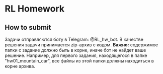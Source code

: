 # RL Homework

## How to submit
Задачи отправляются боту в Telegram: @RL_hw_bot. В качестве решения задачи принимается zip-архив с кодом. 
**Важно:** содержимое папки с задание должно быть в корне, иначе бот не найдет ваше решение. Например, для первого задания, находящегося в папке "hw01_mountain_car", все файлы из этой папки должны находиться в корне архива.
